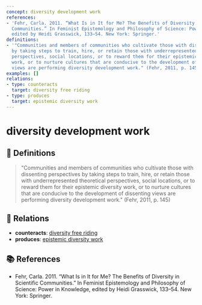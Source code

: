 ```yaml
---
concept: diversity development work
references:
- 'Fehr, Carla. 2011. “What Is in It for Me? The Benefits of Diversity in Scientific
  Communities.” In Feminist Epistemology and Philosophy of Science: Power in Knowledge,
  edited by Heidi Grasswick, 133–54. New York: Springer.'
definitions:
- '"Communities and members of communities who cultivate those with dissenting perspectives
  by taking steps to train, hire, or retain those with underrepresented theoretical
  perspectives, social locations, or to reward them for their epistemic diversity
  work, or to nurture cultures that are conducive to the development of dissenting
  views are performing diversity development work." (Fehr, 2011, p. 145)'
examples: []
relations:
- type: counteracts
  target: diversity free riding
- type: produces
  target: epistemic diversity work
---
```


# diversity development work

## 📖 Definitions

> "Communities and members of communities who cultivate those with dissenting perspectives by taking steps to train, hire, or retain those with underrepresented theoretical perspectives, social locations, or to reward them for their epistemic diversity work, or to nurture cultures that are conducive to the development of dissenting views are performing diversity development work." (Fehr, 2011, p. 145)

## 🔗 Relations

- **counteracts**: [diversity free riding](./diversity-free-riding.md)
- **produces**: [epistemic diversity work](./epistemic-diversity-work.md)

## 📚 References

- Fehr, Carla. 2011. “What Is in It for Me? The Benefits of Diversity in Scientific Communities.” In Feminist Epistemology and Philosophy of Science: Power in Knowledge, edited by Heidi Grasswick, 133–54. New York: Springer.
